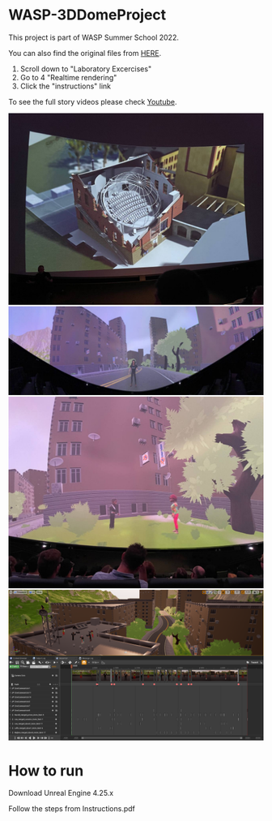 # WASP-3DDomeProject

This project is part of WASP Summer School 2022.

You can also find the original files from [HERE](https://weber.itn.liu.se/~karlu20/courses/TNM091-2022/).
1. Scroll down to "Laboratory Excercises"
2. Go to 4 "Realtime rendering" 
3. Click the "instructions" link

To see the full story videos please check [Youtube](https://www.youtube.com/playlist?list=PLIg3Fnk71bdlRUuCPCKDBTjjNYu17zQWu).

![demo](dome_place.jpg)
![demo](dome_panorama.jpg)
![demo](dome_story.jpg)
![demo](Demo.png)

# How to run
Download Unreal Engine 4.25.x

Follow the steps from Instructions.pdf
